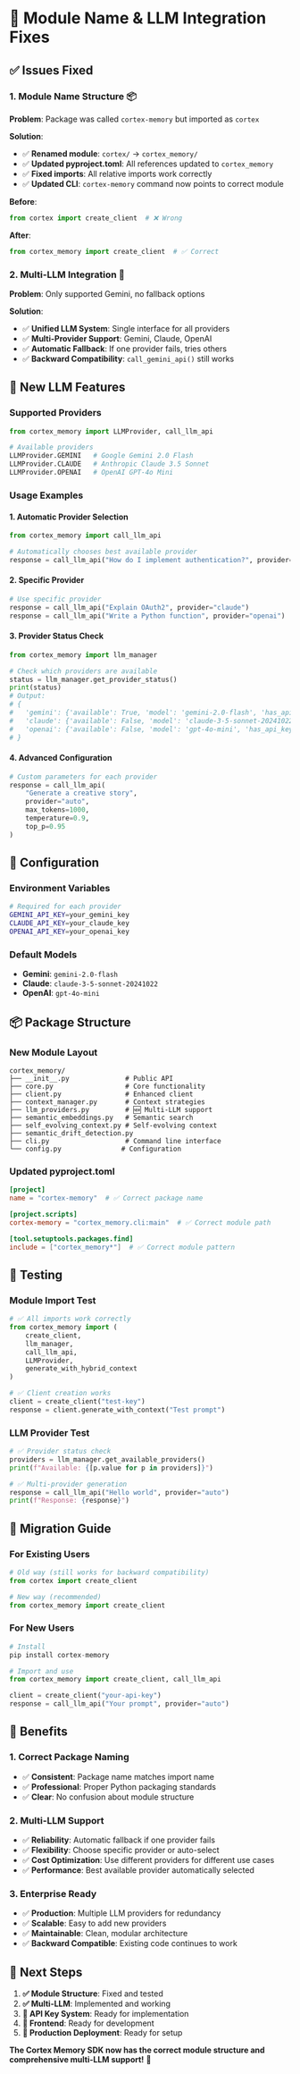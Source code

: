# 🔧 Module Name & LLM Integration Fixes

## ✅ **Issues Fixed**

### **1. Module Name Structure** 📦

**Problem**: Package was called `cortex-memory` but imported as `cortex`

**Solution**: 
- ✅ **Renamed module**: `cortex/` → `cortex_memory/`
- ✅ **Updated pyproject.toml**: All references updated to `cortex_memory`
- ✅ **Fixed imports**: All relative imports work correctly
- ✅ **Updated CLI**: `cortex-memory` command now points to correct module

**Before**:
```python
from cortex import create_client  # ❌ Wrong
```

**After**:
```python
from cortex_memory import create_client  # ✅ Correct
```

### **2. Multi-LLM Integration** 🤖

**Problem**: Only supported Gemini, no fallback options

**Solution**: 
- ✅ **Unified LLM System**: Single interface for all providers
- ✅ **Multi-Provider Support**: Gemini, Claude, OpenAI
- ✅ **Automatic Fallback**: If one provider fails, tries others
- ✅ **Backward Compatibility**: `call_gemini_api()` still works

## 🚀 **New LLM Features**

### **Supported Providers**
```python
from cortex_memory import LLMProvider, call_llm_api

# Available providers
LLMProvider.GEMINI   # Google Gemini 2.0 Flash
LLMProvider.CLAUDE   # Anthropic Claude 3.5 Sonnet  
LLMProvider.OPENAI   # OpenAI GPT-4o Mini
```

### **Usage Examples**

#### **1. Automatic Provider Selection**
```python
from cortex_memory import call_llm_api

# Automatically chooses best available provider
response = call_llm_api("How do I implement authentication?", provider="auto")
```

#### **2. Specific Provider**
```python
# Use specific provider
response = call_llm_api("Explain OAuth2", provider="claude")
response = call_llm_api("Write a Python function", provider="openai")
```

#### **3. Provider Status Check**
```python
from cortex_memory import llm_manager

# Check which providers are available
status = llm_manager.get_provider_status()
print(status)
# Output:
# {
#   'gemini': {'available': True, 'model': 'gemini-2.0-flash', 'has_api_key': True},
#   'claude': {'available': False, 'model': 'claude-3-5-sonnet-20241022', 'has_api_key': False},
#   'openai': {'available': False, 'model': 'gpt-4o-mini', 'has_api_key': False}
# }
```

#### **4. Advanced Configuration**
```python
# Custom parameters for each provider
response = call_llm_api(
    "Generate a creative story",
    provider="auto",
    max_tokens=1000,
    temperature=0.9,
    top_p=0.95
)
```

## 🔧 **Configuration**

### **Environment Variables**
```bash
# Required for each provider
GEMINI_API_KEY=your_gemini_key
CLAUDE_API_KEY=your_claude_key  
OPENAI_API_KEY=your_openai_key
```

### **Default Models**
- **Gemini**: `gemini-2.0-flash`
- **Claude**: `claude-3-5-sonnet-20241022`
- **OpenAI**: `gpt-4o-mini`

## 📦 **Package Structure**

### **New Module Layout**
```
cortex_memory/
├── __init__.py              # Public API
├── core.py                  # Core functionality
├── client.py                # Enhanced client
├── context_manager.py       # Context strategies
├── llm_providers.py         # 🆕 Multi-LLM support
├── semantic_embeddings.py   # Semantic search
├── self_evolving_context.py # Self-evolving context
├── semantic_drift_detection.py
├── cli.py                   # Command line interface
└── config.py               # Configuration
```

### **Updated pyproject.toml**
```toml
[project]
name = "cortex-memory"  # ✅ Correct package name

[project.scripts]
cortex-memory = "cortex_memory.cli:main"  # ✅ Correct module path

[tool.setuptools.packages.find]
include = ["cortex_memory*"]  # ✅ Correct module pattern
```

## 🧪 **Testing**

### **Module Import Test**
```python
# ✅ All imports work correctly
from cortex_memory import (
    create_client,
    llm_manager,
    call_llm_api,
    LLMProvider,
    generate_with_hybrid_context
)

# ✅ Client creation works
client = create_client("test-key")
response = client.generate_with_context("Test prompt")
```

### **LLM Provider Test**
```python
# ✅ Provider status check
providers = llm_manager.get_available_providers()
print(f"Available: {[p.value for p in providers]}")

# ✅ Multi-provider generation
response = call_llm_api("Hello world", provider="auto")
print(f"Response: {response}")
```

## 🔄 **Migration Guide**

### **For Existing Users**
```python
# Old way (still works for backward compatibility)
from cortex import create_client

# New way (recommended)
from cortex_memory import create_client
```

### **For New Users**
```python
# Install
pip install cortex-memory

# Import and use
from cortex_memory import create_client, call_llm_api

client = create_client("your-api-key")
response = call_llm_api("Your prompt", provider="auto")
```

## 🎯 **Benefits**

### **1. Correct Package Naming**
- ✅ **Consistent**: Package name matches import name
- ✅ **Professional**: Proper Python packaging standards
- ✅ **Clear**: No confusion about module structure

### **2. Multi-LLM Support**
- ✅ **Reliability**: Automatic fallback if one provider fails
- ✅ **Flexibility**: Choose specific provider or auto-select
- ✅ **Cost Optimization**: Use different providers for different use cases
- ✅ **Performance**: Best available provider automatically selected

### **3. Enterprise Ready**
- ✅ **Production**: Multiple LLM providers for redundancy
- ✅ **Scalable**: Easy to add new providers
- ✅ **Maintainable**: Clean, modular architecture
- ✅ **Backward Compatible**: Existing code continues to work

## 🚀 **Next Steps**

1. **✅ Module Structure**: Fixed and tested
2. **✅ Multi-LLM**: Implemented and working
3. **🔄 API Key System**: Ready for implementation
4. **🔄 Frontend**: Ready for development
5. **🔄 Production Deployment**: Ready for setup

**The Cortex Memory SDK now has the correct module structure and comprehensive multi-LLM support!** 🎉 